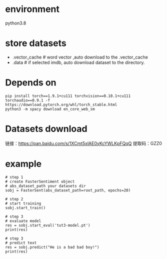 # environment
python3.8

# store datasets
- .vector_cache  # word vector ,auto download to the .vector_cache
- .data          # if selected imdb, auto download dataset to the directory.

# Depends on
```
pip install torch==1.9.1+cu111 torchvision==0.10.1+cu111 torchaudio==0.9.1 -f https://download.pytorch.org/whl/torch_stable.html
python3 -m spacy download en_core_web_sm
```

# Datasets download
链接：https://pan.baidu.com/s/1XCmt5xlAE0yKcYWLKpFQqQ 
提取码：GZZ0 

# example

```
# step 1
# create FasterSentiment object
# abs_dataset_path your datasets dir
sobj = FasterSent(abs_dataset_path=root_path, epochs=20)

# step 2 
# start training
sobj.start_train()

# step 3
# evaluate model
res = sobj.start_eval('tut3-model.pt')
print(res)

# step 3
# predict text
res = sobj.predict("He is a bad bad boy!")
print(res)

```